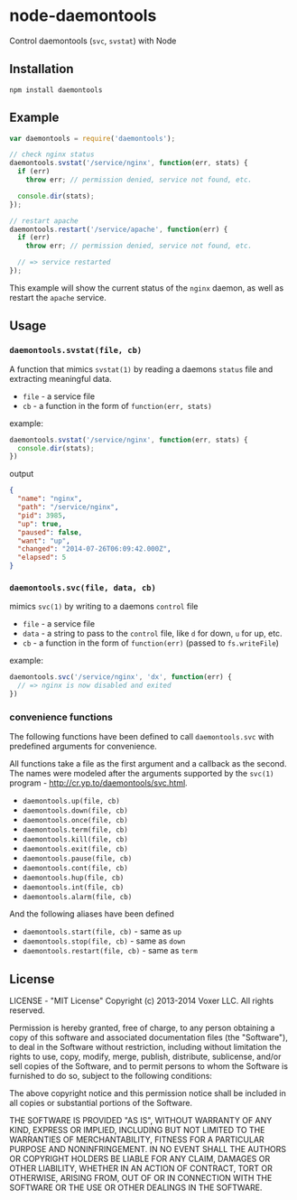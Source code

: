 node-daemontools
================

Control daemontools (`svc`, `svstat`) with Node

Installation
------------

    npm install daemontools

Example
-------

``` js
var daemontools = require('daemontools');

// check nginx status
daemontools.svstat('/service/nginx', function(err, stats) {
  if (err)
    throw err; // permission denied, service not found, etc.

  console.dir(stats);
});

// restart apache
daemontools.restart('/service/apache', function(err) {
  if (err)
    throw err; // permission denied, service not found, etc.

  // => service restarted
});
```

This example will show the current status of the `nginx` daemon, as well as
restart the `apache` service.

Usage
-----

### `daemontools.svstat(file, cb)`

A function that mimics `svstat(1)` by reading a daemons `status` file and extracting meaningful data.

- `file` - a service file
- `cb` - a function in the form of `function(err, stats)`

example:

``` js
daemontools.svstat('/service/nginx', function(err, stats) {
  console.dir(stats);
})
```

output

``` json
{
  "name": "nginx",
  "path": "/service/nginx",
  "pid": 3985,
  "up": true,
  "paused": false,
  "want": "up",
  "changed": "2014-07-26T06:09:42.000Z",
  "elapsed": 5
}
```

### `daemontools.svc(file, data, cb)`

mimics `svc(1)` by writing to a daemons `control` file

- `file` - a service file
- `data` - a string to pass to the `control` file, like `d` for down, `u` for up, etc.
- `cb` - a function in the form of `function(err)` (passed to `fs.writeFile`)

example:

``` js
daemontools.svc('/service/nginx', 'dx', function(err) {
  // => nginx is now disabled and exited
})
```

### convenience functions

The following functions have been defined to call `daemontools.svc` with predefined
arguments for convenience.

All functions take a file as the first argument and a callback as the second.  The names
were modeled after the arguments supported by the `svc(1)` program - http://cr.yp.to/daemontools/svc.html.

- `daemontools.up(file, cb)`
- `daemontools.down(file, cb)`
- `daemontools.once(file, cb)`
- `daemontools.term(file, cb)`
- `daemontools.kill(file, cb)`
- `daemontools.exit(file, cb)`
- `daemontools.pause(file, cb)`
- `daemontools.cont(file, cb)`
- `daemontools.hup(file, cb)`
- `daemontools.int(file, cb)`
- `daemontools.alarm(file, cb)`

And the following aliases have been defined

- `daemontools.start(file, cb)` - same as `up`
- `daemontools.stop(file, cb)` - same as `down`
- `daemontools.restart(file, cb)` - same as `term`

License
-------

LICENSE - "MIT License"
Copyright (c) 2013-2014 Voxer LLC. All rights reserved.

Permission is hereby granted, free of charge, to any person obtaining a copy of
this software and associated documentation files (the "Software"), to deal in
the Software without restriction, including without limitation the rights to
use, copy, modify, merge, publish, distribute, sublicense, and/or sell copies
of the Software, and to permit persons to whom the Software is furnished to do
so, subject to the following conditions:

The above copyright notice and this permission notice shall be included in all
copies or substantial portions of the Software.

THE SOFTWARE IS PROVIDED "AS IS", WITHOUT WARRANTY OF ANY KIND, EXPRESS OR
IMPLIED, INCLUDING BUT NOT LIMITED TO THE WARRANTIES OF MERCHANTABILITY,
FITNESS FOR A PARTICULAR PURPOSE AND NONINFRINGEMENT. IN NO EVENT SHALL THE
AUTHORS OR COPYRIGHT HOLDERS BE LIABLE FOR ANY CLAIM, DAMAGES OR OTHER
LIABILITY, WHETHER IN AN ACTION OF CONTRACT, TORT OR OTHERWISE, ARISING FROM,
OUT OF OR IN CONNECTION WITH THE SOFTWARE OR THE USE OR OTHER DEALINGS IN THE
SOFTWARE.
